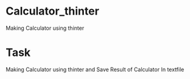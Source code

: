 # Calculator_thinter
Making Calculator using thinter

# Task 
Making Calculator using thinter and Save Result of Calculator In textfile


